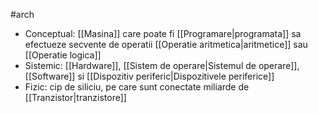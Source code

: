 #arch 
- Conceptual: [[Masina]] care poate fi [[Programare|programata]] sa efectueze secvente de operatii [[Operatie aritmetica|aritmetice]] sau [[Operatie logica]]
- Sistemic: [[Hardware]], [[Sistem de operare|Sistemul de operare]], [[Software]] si [[Dispozitiv periferic|Dispozitivele periferice]]
- Fizic: cip de siliciu, pe care sunt conectate miliarde de [[Tranzistor|tranzistore]]